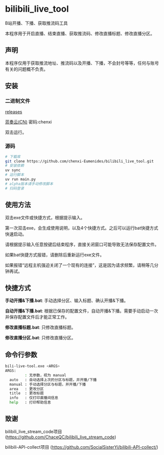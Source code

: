 # bilibili_live_tool

B站开播、下播、获取推流码工具

本程序用于开启直播、结束直播、获取推流码、修改直播标题、修改直播分区。


## 声明

本程序仅用于获取推流地址、推流码以及开播、下播，不会封号等等，任何与账号有关的问题概不负责。

## 安装

### 二进制文件

[releases](https://github.com/chenxi-Eumenides/bilibili_live_tool/releases/latest)

[蓝奏云(CN)](https://wwzt.lanzoul.com/b00zxtbjrg)  密码:chenxi

双击运行。

### 源码

```bash
# 下载库
git clone https://github.com/chenxi-Eumenides/bilibili_live_tool.git
# 安装依赖
uv sync
# 运行脚本
uv run main.py
# alpha版本请手动修改脚本
# 扫码登录
```

## 使用方法

双击exe文件或快捷方式，根据提示输入。

第一次双击exe，会生成使用说明，以及4个快捷方式。之后可以运行bat快捷方式快速启动。

请根据提示输入任意按键后结束程序，直接关闭窗口可能导致无法保存配置文件。

如果bat快捷方式报错，请删除后重新运行exe文件。

如果报错“远程主机强迫关闭了一个现有的连接”，这是因为请求频繁，请稍等几分钟再试。

## 快捷方式

**手动开播&下播.bat**: 手动选择分区、输入标题、确认开播&下播。

**自动开播&下播.bat**: 根据已保存的配置文件，自动开播&下播。需要手动启动一次并保存配置文件后才能正常工作。

**修改直播标题.bat**: 只修改直播标题。

**修改直播分区.bat**: 只修改直播分区。

## 命令行参数

```bash
bili-live-tool.exe <ARGS>
ARGS:
         : 无参数，视为 manual
  auto   : 自动选择上次的分区与标题，并开播/下播
  manual : 手动选择分区与标题，并开播/下播
  area   : 更改分区
  title  : 更改标题
  info   : 仅打印直播间信息
  help   : 打印帮助信息
```

## 致谢

bilibili_live_stream_code项目 (https://github.com/ChaceQC/bilibili_live_stream_code)

bilibili-API-collect项目 (https://github.com/SocialSisterYi/bilibili-API-collect/)
